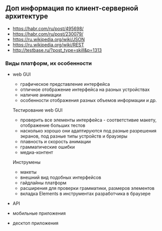 ## Доп информация по клиент-серверной архитектуре
- https://habr.com/ru/post/495698/
- https://habr.com/ru/post/230079/
- https://ru.wikipedia.org/wiki/JSON
- https://ru.wikipedia.org/wiki/REST
- http://testbase.ru/?post_type=skill&p=1313

### Виды платформ, их особенности
- web GUI
  - графическое представление интерфейса
  - отличное отображение интерфейса на разных устройствах
  - наличие анимации
  - особенности отображения разных объемов информации и др.
    
  Тестирование web GUI
    - проверить все элементы интерфейса - соответстивие макету, отображение больших тестов
    - насколько хорошо они адаптируются под разные разрешения экранов, под разные типы устройств и браузеры
    - плавность и скорость анимации
    - грамматические ошибки
    - медиа-контент
 
  Инструмены
    - макеты
    - внешний вид подобных интерфейсов
    - гайдлайны платформ
    - расширения для проверки грамматики, размеров элементов
    - вкладка Elements в инструментах разработчика в браузере
- API
- мобильные приложения
- десктоп приложения
